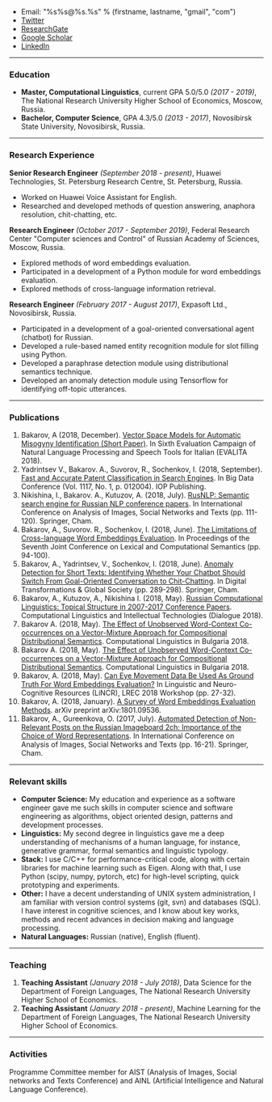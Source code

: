 
* Email: "%s%s@%s.%s" % (firstname, lastname, "gmail", "com")
* [Twitter](https://twitter.com/a_bakarov)
* [ResearchGate](https://www.researchgate.net/profile/Amir_Bakarov)
* [Google Scholar](https://scholar.google.ru/citations?user=GQvaBQsAAAAJ&hl=en)
* [LinkedIn](https://www.linkedin.com/in/bakarov/)

* * *

### Education

* **Master, Computational Linguistics**, current GPA 5.0/5.0 *(2017 - 2019)*, The National Research University Higher School of Economics, Moscow, Russia.
* **Bachelor, Computer Science**, GPA 4.3/5.0 *(2013 - 2017)*, Novosibirsk State University, Novosibirsk, Russia.

* * *

### Research Experience

**Senior Research Engineer** *(September 2018 - present)*, Huawei Technologies, St. Petersburg Research Centre, St. Petersburg, Russia.

* Worked on Huawei Voice Assistant for English.
* Researched and developed methods of question answering, anaphora resolution, chit-chatting, etc.

**Research Engineer** *(October 2017 - September 2019)*, Federal Research Center "Computer sciences and Control" of Russian Academy of Sciences, Moscow, Russia.

* Explored methods of word embeddings evaluation.
* Participated in a development of a Python module for word embeddings evaluation.
* Explored methods of cross-language information retrieval.

**Research Engineer** *(February 2017 - August 2017)*, Expasoft Ltd., Novosibirsk, Russia.

* Participated in a development of a goal-oriented conversational agent (chatbot) for Russian.
* Developed a rule-based named entity recognition module for slot filling using Python.
* Developed a paraphrase detection module using distributional semantics technique.
* Developed an anomaly detection module using Tensorflow for identifying off-topic utterances.

* * *

### Publications

1. Bakarov, A (2018, December). [Vector Space Models for Automatic Misogyny Identification (Short Paper)](http://ceur-ws.org/Vol-2263/paper035.pdf). In Sixth Evaluation Campaign of Natural Language Processing and Speech Tools for Italian (EVALITA 2018).
2. Yadrintsev V., Bakarov. A., Suvorov, R., Sochenkov, I. (2018, September). [Fast and Accurate Patent Classification in Search Engines](http://iopscience.iop.org/article/10.1088/1742-6596/1117/1/012004/meta). In Big Data Conference (Vol. 1117, No. 1, p. 012004). IOP Publishing. 
3. Nikishina, I., Bakarov. A., Kutuzov, A. (2018, July). [RusNLP: Semantic search engine for Russian NLP conference papers](https://link.springer.com/chapter/10.1007/978-3-030-11027-7_11). In International Conference on Analysis of Images, Social Networks and Texts (pp. 111-120). Springer, Cham.
4. Bakarov, A., Suvorov. R., Sochenkov, I. (2018, June). [The Limitations of Cross-language Word Embeddings Evaluation](http://aclweb.org/anthology/S18-2010). In Proceedings of the Seventh Joint Conference on Lexical and Computational Semantics (pp. 94-100).
5. Bakarov, A., Yadrintsev, V., Sochenkov, I. (2018, June). [Anomaly Detection for Short Texts: Identifying Whether Your Chatbot Should Switch From Goal-Oriented Conversation to Chit-Chatting](https://link.springer.com/chapter/10.1007/978-3-030-02846-6_23). In Digital Transformations & Global Society (pp. 289-298). Springer, Cham.
6. Bakarov, A., Kutuzov, A., Nikishina I. (2018, May). [Russian Computational Linguistics: Topical Structure in 2007-2017 Conference Papers](http://www.dialog-21.ru/media/4249/bakarov_kutuzov.pdf). Computational Linguistics and Intellectual Technologies (Dialogue 2018).
7. Bakarov A. (2018, May). [The Effect of Unobserved Word-Context Co-occurrences on a Vector-Mixture Approach for Compositional Distributional Semantics](http://dcl.bas.bg/clib/wp-content/uploads/2018/05/CLIB_2018_Proceedings_v1.pdf). Computational Linguistics in Bulgaria 2018.
8. Bakarov A. (2018, May). [The Effect of Unobserved Word-Context Co-occurrences on a Vector-Mixture Approach for Compositional Distributional Semantics](http://dcl.bas.bg/clib/wp-content/uploads/2018/05/CLIB_2018_Proceedings_v1.pdf). Computational Linguistics in Bulgaria 2018. 
9. Bakarov, A. (2018, May). [Can Eye Movement Data Be Used As Ground Truth For Word Embeddings Evaluation?](http://lrec-conf.org/workshops/lrec2018/W9/pdf/3_W9.pdf) In Linguistic and Neuro-Cognitive Resources (LiNCR), LREC 2018 Workshop (pp. 27-32).
10. Bakarov, A. (2018, January). [A Survey of Word Embeddings Evaluation Methods](https://arxiv.org/abs/1801.09536). arXiv preprint arXiv:1801.09536.
11. Bakarov, A., Gureenkova, O. (2017, July). [Automated Detection of Non-Relevant Posts on the Russian Imageboard 2ch: Importance of the Choice of Word Representations](https://link.springer.com/chapter/10.1007/978-3-319-73013-4_2). In International Conference on Analysis of Images, Social Networks and Texts (pp. 16-21). Springer, Cham.

* * *

### Relevant skills

* **Computer Science:** My education and experience as a software engineer gave me such skills in computer science and software engineering as algorithms, object oriented design, patterns and development processes.
* **Linguistics:** My second degree in linguistics gave me a deep understanding of mechanisms of a human language, for instance, generative grammar, formal semantics and linguistic typology.
* **Stack:** I use C/C++ for performance-critical code, along with certain libraries for machine learning such as Eigen. Along with that, I use Python (scipy, numpy, pytorch, etc) for high-level scripting, quick prototyping and experiments.
* **Other:** I have a decent understanding of UNIX system administration, I am familiar with version control systems (git, svn) and databases (SQL). I have interest in cognitive sciences, and I know about key works, methods and recent advances in decision making and language processing. 
* **Natural Languages:** Russian (native), English (fluent).

* * *

### Teaching

1. **Teaching Assistant** *(January 2018 - July 2018)*, Data Science for the Department of Foreign Languages, The National Research University Higher School of Economics.
2.  **Teaching Assistant** *(January 2018 - present)*, Machine Learning for the Department of Foreign Languages, The National Research University Higher School of Economics.

* * *

### Activities

Programme Committee member for AIST (Analysis of Images, Social networks and Texts Conference) and AINL (Artificial Intelligence and Natural Language Conference).
